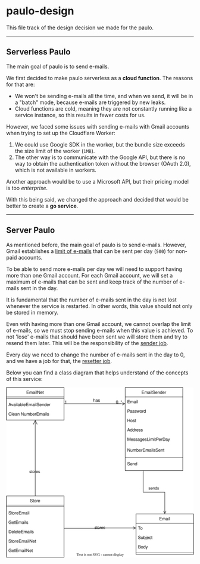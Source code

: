 # paulo-design

This file track of the design decision we made for the paulo.

---

## Serverless Paulo

The main goal of paulo is to send e-mails.

We first decided to make paulo serverless as a **cloud function**. The reasons for that are:

- We won't be sending e-mails all the time, and when we send, it will be in a "batch" mode, because e-mails are triggered by new leaks.
- Cloud functions are cold, meaning they are not constantly running like a service instance, so this results in fewer costs for us.

However, we faced some issues with sending e-mails with Gmail accounts when trying to set up the Cloudflare Worker:

1. We could use Google SDK in the worker, but the bundle size exceeds the size limit of the worker (`1MB`).
2. The other way is to communicate with the Google API, but there is no way to obtain the authentication token without the browser (OAuth 2.0), which is not available in workers.

Another approach would be to use a Microsoft API, but their pricing model is too *enterprise*.

With this being said, we changed the approach and decided that would be better to create a **go service**.


---

## Server Paulo

As mentioned before, the main goal of paulo is to send e-mails. However, Gmail establishes a [limit of e-mails](https://support.google.com/a/answer/166852?hl=en#zippy=) that can be sent per day (`500`) for non-paid accounts.

To be able to send more e-mails per day we will need to support having more than one Gmail account. For each Gmail account, we will set a maximum of e-mails that can be sent and keep track of the number of e-mails sent in the day.

It is fundamental that the number of e-mails sent in the day is not lost whenever the service is restarted. In other words, this value should not only be stored in memory.

Even with having more than one Gmail account, we cannot overlap the limit of e-mails, so we must stop sending e-mails when this value is achieved. To not 'lose' e-mails that should have been sent we will store them and try to resend them later. This will be the responsibility of the [sender job](paulo-jobs.md#sender).

Every day we need to change the number of e-mails sent in the day to 0, and we have a job for that, the [resetter job](paulo-jobs.md#resetter).

Below you can find a class diagram that helps understand of the concepts of this service:

![entity relationship model describing database schema](src/paulo-class-diagram.drawio.svg)